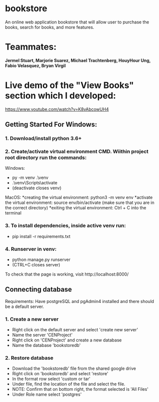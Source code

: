 # bookstore
An online web application bookstore that will allow user to purchase the books, search for books, and more features.

# Teammates: 
**Jermel Stuart, Marjorie Suarez, Michael Trachtenberg, HouyHour Ung, Fabio Velasquez, Bryan Virgil**

# Live demo of the "View Books" section which I developed:
https://www.youtube.com/watch?v=K8vAbcowUH4

## Getting Started For Windows:
### 1. Download/install python 3.6+

### 2. Create/activate virtual environment CMD. Wiithin project root directory run the commands: 
Windows:
* py -m venv .\venv  
* .\venv\Scripts\activate  
* (deactivate closes venv)

MacOS:
*creating the virtual environment: python3 -m venv env
*activate the virtual environment: source env/bin/activate (make sure that you are in the correct directory)
*exiting the virtual environment: Ctrl + C into the terminal


### 3. To install dependencies, inside active venv run:  
* pip install -r requirements.txt  

### 4. Runserver in venv:   
* python manage.py runserver  
* (CTRL+C closes server)  

To check that the page is working, visit http://localhost:8000/  

## Connecting database
Requirements: Have postgreSQL and pgAdmin4 installed and there should be a default server. 

### 1. Create a new server
* Right click on the default server and select 'create new server'
* Name the server 'CENProject'
* Right click on 'CENProject' and create a new database
* Name the database 'bookstoredb'

### 2. Restore database
* Download the 'bookstoredb' file from the shared google drive
* Right click on 'bookstoredb' and select 'restore'
* In the format row select 'custom or tar'
* Under file, find the location of the file and select the file.
* NOTE: Confirm that on bottom right, the format selected is 'All Files'
* Under Role name select 'postgres'
